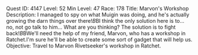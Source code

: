 Quest ID: 4147
Level: 52
Min Level: 47
Race: 178
Title: Marvon's Workshop
Description: I managed to spy on what Muigin was doing, and he's actually growing the darn things over there!$B$BI think the only solution here is to... no, not go talk to him... What are you thinking? The solution is to fight back!$B$BWe'll need the help of my friend, Marvon, who has a workshop in Ratchet.I'm sure he'll be able to create some sort of gadget that will help us.
Objective: Travel to Marvon Rivetseeker's workshop in Ratchet.
